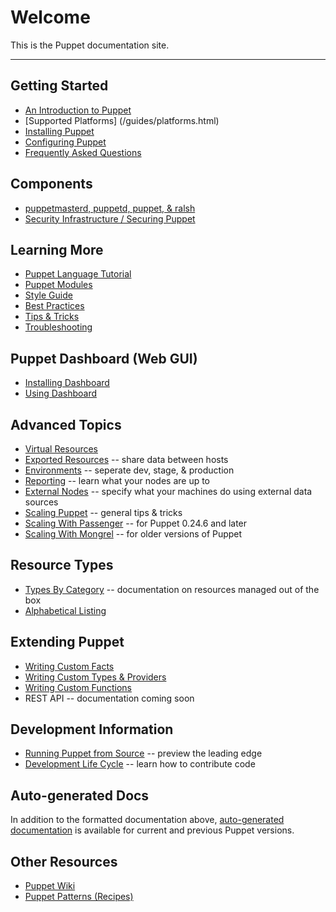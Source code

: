 Welcome
=======

This is the Puppet documentation site. 

* * *


Getting Started
---------------

* [An Introduction to Puppet](/guides/introduction.html)
* [Supported Platforms] (/guides/platforms.html)
* [Installing Puppet](/guides/installation.html)
* [Configuring Puppet](/guides/configuring.html)
* [Frequently Asked Questions](/guides/faq.html)

Components
----------

* [puppetmasterd, puppetd, puppet, & ralsh](/guides/tools.html)
* [Security Infrastructure / Securing Puppet](/guides/security.html)

Learning More
-------------

* [Puppet Language Tutorial](/guides/language_tutorial.html)
* [Puppet Modules](/guides/modules.html)
* [Style Guide](/guides/style.html)
* [Best Practices](/guides/best_practices.html)
* [Tips & Tricks](/guides/techniques.html)
* [Troubleshooting](/guides/troubleshooting.html)

Puppet Dashboard (Web GUI)
--------------------------

* [Installing Dashboard](/guides/installing_dashboard.html)
* [Using Dashboard](/guides/using_dashboard.html)

Advanced Topics
---------------

* [Virtual Resources](/guides/virtual_resources.html)
* [Exported Resources](/guides/exported_resources.html) -- share data between hosts
* [Environments](/guides/environment.html) -- seperate dev, stage, & production
* [Reporting](/guides/reporting.html) -- learn what your nodes are up to
* [External Nodes](/guides/external_nodes.html) -- specify what your machines do using external data sources
* [Scaling Puppet](/guides/scaling.html) -- general tips & tricks
* [Scaling With Passenger](/guides/passenger.html) -- for Puppet 0.24.6 and later
* [Scaling With Mongrel](/guides/mongrel.html) -- for older versions of Puppet

Resource Types
--------------

* [Types By Category](/guides/types/) -- documentation on resources managed out of the box
* [Alphabetical Listing](/guides/types/alphabetical_index.html)

Extending Puppet
----------------

* [Writing Custom Facts](/guides/custom_facts.html)
* [Writing Custom Types & Providers](/guides/custom_types.html)
* [Writing Custom Functions](/guides/custom_functions.html)
* REST API -- documentation coming soon

Development Information
-----------------------
* [Running Puppet from Source](/guides/from_source.html) -- preview the leading edge
* [Development Life Cycle](/guides/development_lifecycle.html) -- learn how to contribute code

Auto-generated Docs
-------------------

In addition to the formatted documentation above, [auto-generated documentation](references/) is available for
current and previous Puppet versions. 

Other Resources
---------------

* [Puppet Wiki](http://reductivelabs.com/trac/puppet/wiki) 
* [Puppet Patterns (Recipes)](http://reductivelabs.com/trac/puppet/wiki/Recipes)
